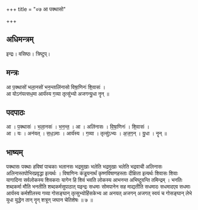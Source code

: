 +++
title = "०७ आ पक्थासो"

+++
## अधिमन्त्रम्
इन्द्रः। वसिष्ठः। त्रिष्टुप्।

## मन्त्रः
आ प॒क्थासो॑ भला॒नसो॑ भन॒न्तालि॑नासो विषा॒णिनः॑ शि॒वासः॑ ।  
आ योऽन॑यत्सध॒मा आर्य॑स्य ग॒व्या तृत्सु॑भ्यो अजगन्यु॒धा नॄन् ॥

## पदपाठः
आ । प॒क्थासः॑ । भ॒ला॒नसः॑ । भ॒न॒न्त॒ । आ । अलि॑नासः । वि॒षा॒णिनः॑ । शि॒वासः॑ ।  
आ । यः । अन॑यत् । स॒ध॒ऽमाः । आर्य॑स्य । ग॒व्या । तृत्सु॑ऽभ्यः । अ॒ज॒ग॒न् । यु॒धा । नॄन् ॥

## भाष्यम्
पक्थासः पक्थाः हविषां पाचकाः भलानसः भद्रमुखाः भलेति भद्रमुखाः भलेति भद्रवाची अलिनासः अलिनास्तपोभिरप्रवृद्धा इत्यर्थः । विषाणिनः कंडूयनार्थं कृष्णविषाणहस्ताः दीक्षिता इत्यर्थः शिवासः शिवाः यागादिना सर्वलोकस्य शिवकराः यागेन हि शिवं भवति लोकस्य आभनन्त अभिष्टुवन्ति तमिन्द्रम् । भनतिः शब्दकर्मा मौति भनतीति शब्दकर्मसुपाठात् यइन्द्रः सधमाः सोमपानेन सह माद्यतीति सधमादः सधमादएव सधमाः आर्यस्य कर्मशीलस्य गव्या गोसङ्घान् तृत्सुभ्योहिंसकेभ्य आ अनयत् अजगन् अजगत् स्वयं च गोसङ्घान् लेभे युधा युद्धेन तान् नॄन् शत्रून् जघान चेतिशेषः ॥ ७ ॥